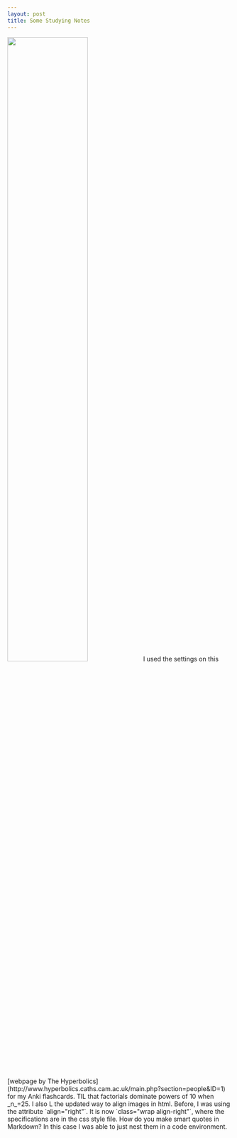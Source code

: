 ```yaml
---
layout: post
title: Some Studying Notes
---
```

<img src="https://wh33les.github.io/images/factorialPowersOfTen.png" class="wrap align-right" height="60%" width="60%">
I used the settings on this [webpage by The Hyperbolics](http://www.hyperbolics.caths.cam.ac.uk/main.php?section=people&ID=1) for my Anki flashcards.  TIL that factorials dominate powers of 10 when _n_=25. I also L the updated way to align images in html. Before, I was using the attribute `align="right"`.  It is now `class="wrap align-right"`, where the specifications are in the css style file.  How do you make smart quotes in Markdown?  In this case I was able to just nest them in a code environment.   
